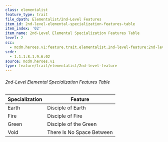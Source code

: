 ```yaml
---
class: elementalist
feature_type: trait
file_dpath: Elementalist/2nd-Level Features
item_id: 2nd-level-elemental-specialization-features-table
item_index: '02'
item_name: 2nd-Level Elemental Specialization Features Table
level: 2
scc:
  - mcdm.heroes.v1:feature.trait.elementalist.2nd-level-feature:2nd-level-elemental-specialization-features-table
scdc:
  - 1.1.1:8.1.9.6:02
source: mcdm.heroes.v1
type: feature/trait/elementalist/2nd-level-feature
---
```


###### 2nd-Level Elemental Specialization Features Table

| Specialization | Feature                   |
| -------------- | ------------------------- |
| Earth          | Disciple of Earth         |
| Fire           | Disciple of Fire          |
| Green          | Disciple of the Green     |
| Void           | There Is No Space Between |
